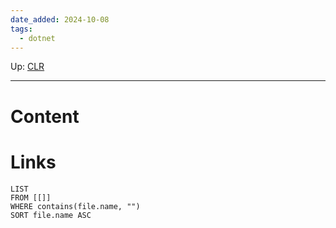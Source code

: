 ```yaml
---
date_added: 2024-10-08
tags:
  - dotnet
---
```

Up: [CLR](CLR.md)
___
# Content
# Links
```dataview
LIST
FROM [[]]
WHERE contains(file.name, "")
SORT file.name ASC
```
